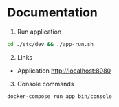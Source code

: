 # Documentation

1. Run application

```bash
cd ./etc/dev && ./app-run.sh
```

2. Links

- Application [http://localhost:8080](http://localhost:8080)

3. Console commands

```bash
docker-compose run app bin/console
```